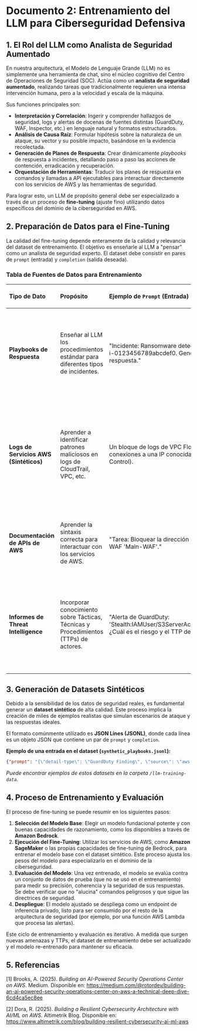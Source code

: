 # Documento 2: Entrenamiento del LLM para Ciberseguridad Defensiva

## 1. El Rol del LLM como Analista de Seguridad Aumentado

En nuestra arquitectura, el Modelo de Lenguaje Grande (LLM) no es simplemente una herramienta de chat, sino el núcleo cognitivo del Centro de Operaciones de Seguridad (SOC). Actúa como un **analista de seguridad aumentado**, realizando tareas que tradicionalmente requieren una intensa intervención humana, pero a la velocidad y escala de la máquina.

Sus funciones principales son:

-   **Interpretación y Correlación**: Ingerir y comprender hallazgos de seguridad, logs y alertas de docenas de fuentes distintas (GuardDuty, WAF, Inspector, etc.) en lenguaje natural y formatos estructurados.
-   **Análisis de Causa Raíz**: Formular hipótesis sobre la naturaleza de un ataque, su vector y su posible impacto, basándose en la evidencia recolectada.
-   **Generación de Planes de Respuesta**: Crear dinámicamente *playbooks* de respuesta a incidentes, detallando paso a paso las acciones de contención, erradicación y recuperación.
-   **Orquestación de Herramientas**: Traducir los planes de respuesta en comandos y llamadas a API ejecutables para interactuar directamente con los servicios de AWS y las herramientas de seguridad.

Para lograr esto, un LLM de propósito general debe ser especializado a través de un proceso de **fine-tuning** (ajuste fino) utilizando datos específicos del dominio de la ciberseguridad en AWS.

## 2. Preparación de Datos para el Fine-Tuning

La calidad del fine-tuning depende enteramente de la calidad y relevancia del dataset de entrenamiento. El objetivo es enseñarle al LLM a "pensar" como un analista de seguridad experto. El dataset debe consistir en pares de `prompt` (entrada) y `completion` (salida deseada).

### Tabla de Fuentes de Datos para Entrenamiento

| Tipo de Dato                        | Propósito                                                                      | Ejemplo de `Prompt` (Entrada)                                                                                             | Ejemplo de `Completion` (Salida)                                                                                                                               |
| :---------------------------------- | :----------------------------------------------------------------------------- | :------------------------------------------------------------------------------------------------------------------------ | :------------------------------------------------------------------------------------------------------------------------------------------------------------- |
| **Playbooks de Respuesta**          | Enseñar al LLM los procedimientos estándar para diferentes tipos de incidentes. | "Incidente: Ransomware detectado en la instancia i-0123456789abcdef0. Genera un playbook de respuesta."                      | Un JSON estructurado con pasos: 1. Aislar instancia, 2. Tomar snapshot de EBS, 3. Rotar credenciales IAM, 4. Analizar memoria.                                   |
| **Logs de Servicios AWS (Sintéticos)** | Aprender a identificar patrones maliciosos en logs de CloudTrail, VPC, etc.     | Un bloque de logs de VPC Flow con múltiples conexiones a una IP conocida de C2 (Comando y Control).                      | "Análisis: Tráfico de red anómalo detectado. Múltiples conexiones salientes a una IP de C2 desde la instancia X. Posible exfiltración de datos o baliza de malware." |
| **Documentación de APIs de AWS**    | Aprender la sintaxis correcta para interactuar con los servicios de AWS.       | "Tarea: Bloquear la dirección IP 54.123.45.67 en el WAF 'Main-WAF'."                                                      | El comando JSON para la llamada a la API `aws wafv2 update-ip-set` con los parámetros correctos.                                                                |
| **Informes de Threat Intelligence** | Incorporar conocimiento sobre Tácticas, Técnicas y Procedimientos (TTPs) de actores. | "Alerta de GuardDuty: 'Stealth:IAMUser/S3ServerAccessLoggingDisabled'. ¿Cuál es el riesgo y el TTP de MITRE asociado?" | "Análisis: Un atacante ha deshabilitado el logging de acceso a S3 para ocultar sus rastros. Corresponde al TTP T1562.001 (Disable or Modify Tools)."          |

## 3. Generación de Datasets Sintéticos

Debido a la sensibilidad de los datos de seguridad reales, es fundamental generar un **dataset sintético** de alta calidad. Este proceso implica la creación de miles de ejemplos realistas que simulan escenarios de ataque y las respuestas ideales.

El formato comúnmente utilizado es **JSON Lines (JSONL)**, donde cada línea es un objeto JSON que contiene un par de `prompt` y `completion`.

**Ejemplo de una entrada en el dataset (`synthetic_playbooks.jsonl`):**

```json
{"prompt": "{\"detail-type\": \"GuardDuty Finding\", \"source\": \"aws.guardduty\", \"detail\": {\"type\": \"Recon:EC2/PortProbeUnprotectedPort\", \"resource\": {\"instanceDetails\": {\"instanceId\": \"i-0123456789abcdef0\"}}, \"service\": {\"action\": {\"portProbeAction\": {\"portProbeDetails\": [{\"remoteIpDetails\": {\"ipAddressV4\": \"198.51.100.10\"}}], \"blocked\": false}}}}", "completion": "{\"analysis\": {\"summary\": \"Se ha detectado un escaneo de puertos desde la IP 198.51.100.10 contra la instancia i-0123456789abcdef0. Esto indica una fase de reconocimiento por parte de un posible atacante.\", \"mitre_ttp\": \"T1046 - Port Scan\", \"risk_level\": \"Medio\"}, \"response_plan\": [ {\"step\": 1, \"action\": \"Block_IP\", \"description\": \"Añadir la IP 198.51.100.10 a un IPSet de bloqueo en AWS WAF y asociarlo a la ACL de red.\", \"parameters\": {\"ip_address\": \"198.51.100.10\", \"waf_name\": \"Main-WAF\"}}, {\"step\": 2, \"action\": \"Review_Security_Group\", \"description\": \"Revisar las reglas del Security Group asociado a la instancia para asegurar que solo los puertos necesarios están expuestos.\", \"parameters\": {\"instance_id\": \"i-0123456789abcdef0\"}}, {\"step\": 3, \"action\": \"Deploy_Honeypot\", \"description\": \"Considerar el despliegue de un honeypot de baja interacción en el puerto escaneado para recolectar inteligencia sobre el atacante.\", \"parameters\": {}} ]}"}
```

*Puede encontrar ejemplos de estos datasets en la carpeta `/llm-training-data`.* 

## 4. Proceso de Entrenamiento y Evaluación

El proceso de fine-tuning se puede resumir en los siguientes pasos:

1.  **Selección del Modelo Base**: Elegir un modelo fundacional potente y con buenas capacidades de razonamiento, como los disponibles a través de **Amazon Bedrock**.
2.  **Ejecución del Fine-Tuning**: Utilizar los servicios de AWS, como **Amazon SageMaker** o las propias capacidades de fine-tuning de Bedrock, para entrenar el modelo base con el dataset sintético. Este proceso ajusta los pesos del modelo para especializarlo en el dominio de la ciberseguridad.
3.  **Evaluación del Modelo**: Una vez entrenado, el modelo se evalúa contra un conjunto de datos de prueba (que no se usó en el entrenamiento) para medir su precisión, coherencia y la seguridad de sus respuestas. Se debe verificar que no "alucina" comandos peligrosos y que sigue las directrices de seguridad.
4.  **Despliegue**: El modelo ajustado se despliega como un endpoint de inferencia privado, listo para ser consumido por el resto de la arquitectura de seguridad (por ejemplo, por una función AWS Lambda que procesa las alertas).

Este ciclo de entrenamiento y evaluación es iterativo. A medida que surgen nuevas amenazas y TTPs, el dataset de entrenamiento debe ser actualizado y el modelo re-entrenado para mantener su eficacia.

## 5. Referencias

[1] Brooks, A. (2025). *Building an AI-Powered Security Operations Center on AWS*. Medium. Disponible en: https://medium.com/@rotordev/building-an-ai-powered-security-operations-center-on-aws-a-technical-deep-dive-6cd4ca5ec8ee

[2] Dora, R. (2025). *Building a Resilient Cybersecurity Architecture with AI/ML on AWS*. Altimetrik Blog. Disponible en: https://www.altimetrik.com/blog/building-resilient-cybersecurity-ai-ml-aws

